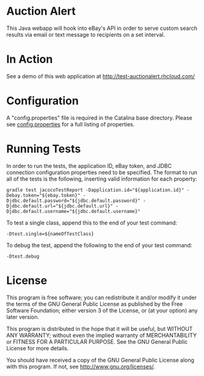 Auction Alert
========

This Java webapp will hook into eBay's API in order to serve custom search results via email or text message to recipients on a set interval.

In Action
========

See a demo of this web application at http://test-auctionalert.rhcloud.com/

Configuration
========

A "config.properties" file is required in the Catalina base directory. Please see [config.properties](https://github.com/jonathanmccann/ebay-webapp/blob/master/src/main/resources/config.properties) for a full listing of properties.

Running Tests
========

In order to run the tests, the application ID, eBay token, and JDBC connection configuration properties need to be specified. The format to run all of the tests is the following, inserting valid information for each property:

```
gradle test jacocoTestReport -Dapplication.id="${application.id}" -Debay.token="${ebay.token}" -Djdbc.default.password="${jdbc.default.password}" -Djdbc.default.url="${jdbc.default.url}" -Djdbc.default.username="${jdbc.default.username}"
```

To test a single class, append this to the end of your test command:

```
-Dtest.single=${nameOfTestClass}
```

To debug the test, append the following to the end of your test command:

```
-Dtest.debug
```

License
========

This program is free software; you can redistribute it and/or modify it under
the terms of the GNU General Public License as published by the Free Software
Foundation; either version 3 of the License, or (at your option) any later
version.

This program is distributed in the hope that it will be useful, but WITHOUT
ANY WARRANTY; without even the implied warranty of MERCHANTABILITY or FITNESS
FOR A PARTICULAR PURPOSE. See the GNU General Public License for more
details.

You should have received a copy of the GNU General Public License along with
this program.  If not, see <http://www.gnu.org/licenses/>.